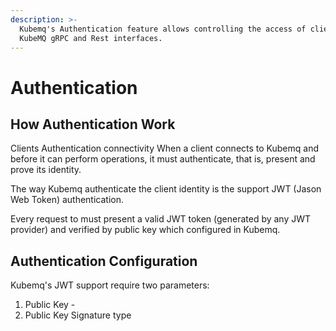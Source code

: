 ```yaml
---
description: >-
  Kubemq's Authentication feature allows controlling the access of clients to
  KubeMQ gRPC and Rest interfaces.
---
```

# Authentication

## How Authentication Work

Clients Authentication connectivity
When a client connects to Kubemq and before it can perform operations, it must authenticate, that is, present and prove its identity.

The way Kubemq authenticate the client identity is the support JWT (Jason Web Token) authentication.

Every request to must present a valid JWT token (generated by any JWT provider) and verified by public key which configured in Kubemq.

## Authentication Configuration

Kubemq's JWT support require two parameters:

1. Public Key -
2. Public Key Signature type

